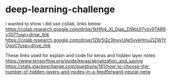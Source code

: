 # deep-learning-challenge
i wanted to show i did use collab, links below
https://colab.research.google.com/drive/1kHlh4_Xl_Gjap_DWpUI7yzy9TAR9y307?usp=drive_link 
https://colab.research.google.com/drive/1Z6r5Qz3lnuyUjIe5yvkHmuZjZW1YOgoC?usp=drive_link

These links used for explain and code for keras and hidden layer notes
https://www.tensorflow.org/guide/keras/serialization_and_saving
https://stats.stackexchange.com/questions/181/how-to-choose-the-number-of-hidden-layers-and-nodes-in-a-feedforward-neural-netw

